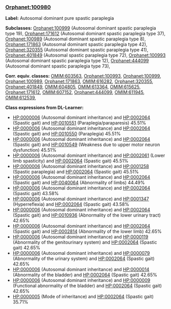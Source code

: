 
### [Orphanet:100980](http://www.orpha.net/ORDO/Orphanet_100980)
**Label:** Autosomal dominant pure spastic paraplegia

**Subclasses:** [Orphanet:100999](http://www.orpha.net/ORDO/Orphanet_100999) (Autosomal dominant spastic paraplegia type 19), [Orphanet:171612](http://www.orpha.net/ORDO/Orphanet_171612) (Autosomal dominant spastic paraplegia type 37), [Orphanet:100989](http://www.orpha.net/ORDO/Orphanet_100989) (Autosomal dominant spastic paraplegia type 8), [Orphanet:171863](http://www.orpha.net/ORDO/Orphanet_171863) (Autosomal dominant spastic paraplegia type 42), [Orphanet:320355](http://www.orpha.net/ORDO/Orphanet_320355) (Autosomal dominant spastic paraplegia type 41), [Orphanet:401849](http://www.orpha.net/ORDO/Orphanet_401849) (Autosomal spastic paraplegia type 72), [Orphanet:100993](http://www.orpha.net/ORDO/Orphanet_100993) (Autosomal dominant spastic paraplegia type 12), [Orphanet:444099](http://www.orpha.net/ORDO/Orphanet_444099) (Autosomal dominant spastic paraplegia type 73), 

**Corr. equiv. classes:** [OMIM:603563](http://purl.obolibrary.org/obo/OMIM_603563), [Orphanet:100993](http://www.orpha.net/ORDO/Orphanet_100993), [Orphanet:100999](http://www.orpha.net/ORDO/Orphanet_100999), [Orphanet:100989](http://www.orpha.net/ORDO/Orphanet_100989), [Orphanet:171863](http://www.orpha.net/ORDO/Orphanet_171863), [OMIM:616282](http://purl.obolibrary.org/obo/OMIM_616282), [Orphanet:320355](http://www.orpha.net/ORDO/Orphanet_320355), [Orphanet:401849](http://www.orpha.net/ORDO/Orphanet_401849), [OMIM:604805](http://purl.obolibrary.org/obo/OMIM_604805), [OMIM:613364](http://purl.obolibrary.org/obo/OMIM_613364), [OMIM:615625](http://purl.obolibrary.org/obo/OMIM_615625), [Orphanet:171612](http://www.orpha.net/ORDO/Orphanet_171612), [OMIM:607152](http://purl.obolibrary.org/obo/OMIM_607152), [Orphanet:444099](http://www.orpha.net/ORDO/Orphanet_444099), [OMIM:611945](http://purl.obolibrary.org/obo/OMIM_611945), [OMIM:612539](http://purl.obolibrary.org/obo/OMIM_612539), 

**Class expressions from DL-Learner:**

- [HP:0000006](http://purl.obolibrary.org/obo/HP_0000006) (Autosomal dominant inheritance) and [HP:0002064](http://purl.obolibrary.org/obo/HP_0002064) (Spastic gait) and [HP:0010551](http://purl.obolibrary.org/obo/HP_0010551) (Paraplegia/paraparesis) 45.51%
- [HP:0000006](http://purl.obolibrary.org/obo/HP_0000006) (Autosomal dominant inheritance) and [HP:0002064](http://purl.obolibrary.org/obo/HP_0002064) (Spastic gait) and [HP:0010550](http://purl.obolibrary.org/obo/HP_0010550) (Paraplegia) 45.51%
- [HP:0000006](http://purl.obolibrary.org/obo/HP_0000006) (Autosomal dominant inheritance) and [HP:0002064](http://purl.obolibrary.org/obo/HP_0002064) (Spastic gait) and [HP:0010549](http://purl.obolibrary.org/obo/HP_0010549) (Weakness due to upper motor neuron dysfunction) 45.51%
- [HP:0000006](http://purl.obolibrary.org/obo/HP_0000006) (Autosomal dominant inheritance) and [HP:0002061](http://purl.obolibrary.org/obo/HP_0002061) (Lower limb spasticity) and [HP:0002064](http://purl.obolibrary.org/obo/HP_0002064) (Spastic gait) 45.51%
- [HP:0000006](http://purl.obolibrary.org/obo/HP_0000006) (Autosomal dominant inheritance) and [HP:0001258](http://purl.obolibrary.org/obo/HP_0001258) (Spastic paraplegia) and [HP:0002064](http://purl.obolibrary.org/obo/HP_0002064) (Spastic gait) 45.51%
- [HP:0000006](http://purl.obolibrary.org/obo/HP_0000006) (Autosomal dominant inheritance) and [HP:0002064](http://purl.obolibrary.org/obo/HP_0002064) (Spastic gait) and [HP:0040064](http://purl.obolibrary.org/obo/HP_0040064) (Abnormality of limbs) 44.49%
- [HP:0000006](http://purl.obolibrary.org/obo/HP_0000006) (Autosomal dominant inheritance) and [HP:0002064](http://purl.obolibrary.org/obo/HP_0002064) (Spastic gait) 43.58%
- [HP:0000006](http://purl.obolibrary.org/obo/HP_0000006) (Autosomal dominant inheritance) and [HP:0001347](http://purl.obolibrary.org/obo/HP_0001347) (Hyperreflexia) and [HP:0002064](http://purl.obolibrary.org/obo/HP_0002064) (Spastic gait) 43.58%
- [HP:0000006](http://purl.obolibrary.org/obo/HP_0000006) (Autosomal dominant inheritance) and [HP:0002064](http://purl.obolibrary.org/obo/HP_0002064) (Spastic gait) and [HP:0010936](http://purl.obolibrary.org/obo/HP_0010936) (Abnormality of the lower urinary tract) 42.65%
- [HP:0000006](http://purl.obolibrary.org/obo/HP_0000006) (Autosomal dominant inheritance) and [HP:0002064](http://purl.obolibrary.org/obo/HP_0002064) (Spastic gait) and [HP:0002814](http://purl.obolibrary.org/obo/HP_0002814) (Abnormality of the lower limb) 42.65%
- [HP:0000006](http://purl.obolibrary.org/obo/HP_0000006) (Autosomal dominant inheritance) and [HP:0000119](http://purl.obolibrary.org/obo/HP_0000119) (Abnormality of the genitourinary system) and [HP:0002064](http://purl.obolibrary.org/obo/HP_0002064) (Spastic gait) 42.65%
- [HP:0000006](http://purl.obolibrary.org/obo/HP_0000006) (Autosomal dominant inheritance) and [HP:0000079](http://purl.obolibrary.org/obo/HP_0000079) (Abnormality of the urinary system) and [HP:0002064](http://purl.obolibrary.org/obo/HP_0002064) (Spastic gait) 42.65%
- [HP:0000006](http://purl.obolibrary.org/obo/HP_0000006) (Autosomal dominant inheritance) and [HP:0000014](http://purl.obolibrary.org/obo/HP_0000014) (Abnormality of the bladder) and [HP:0002064](http://purl.obolibrary.org/obo/HP_0002064) (Spastic gait) 42.65%
- [HP:0000006](http://purl.obolibrary.org/obo/HP_0000006) (Autosomal dominant inheritance) and [HP:0000009](http://purl.obolibrary.org/obo/HP_0000009) (Functional abnormality of the bladder) and [HP:0002064](http://purl.obolibrary.org/obo/HP_0002064) (Spastic gait) 42.65%
- [HP:0000005](http://purl.obolibrary.org/obo/HP_0000005) (Mode of inheritance) and [HP:0002064](http://purl.obolibrary.org/obo/HP_0002064) (Spastic gait) 35.71%


